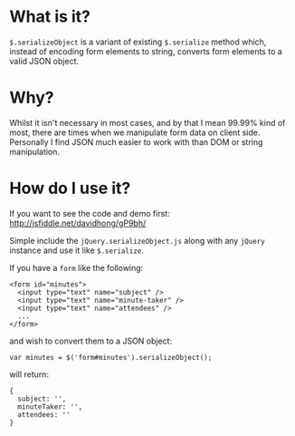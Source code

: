 
# What is it?

`$.serializeObject` is a variant of existing `$.serialize` method which, instead
of encoding form elements to string, converts form elements to a valid JSON
object.

# Why?

Whilst it isn't necessary in most cases, and by that I mean 99.99% kind of most,
there are times when we manipulate form data on client side. Personally I find
JSON much easier to work with than DOM or string manipulation.

# How do I use it?

If you want to see the code and demo first: http://jsfiddle.net/davidhong/gP9bh/

Simple include the `jQuery.serializeObject.js` along with any `jQuery` instance
and use it like `$.serialize`.

If you have a `form` like the following:

    <form id="minutes">
      <input type="text" name="subject" />
      <input type="text" name="minute-taker" />
      <input type="text" name="attendees" />
      ...
    </form>

and wish to convert them to a JSON object:

    var minutes = $('form#minutes').serializeObject();

will return:

    {
      subject: '',
      minuteTaker: '',
      attendees: ''
    }


